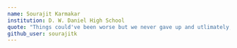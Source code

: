 ```yaml
---
name: Sourajit Karmakar
institution: D. W. Daniel High School
quote: "Things could've been worse but we never gave up and utlimately, did it!"
github_user: sourajitk
---
```

